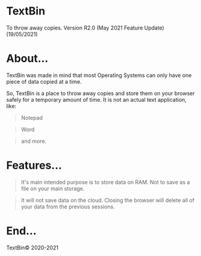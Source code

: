# TextBin
To throw away copies.
Version R2.0 (May 2021 Feature Update) (19/05/2021)

# About...
TextBin was made in mind that most Operating Systems can only have one piece of data copied at a time.

So, TextBin is a place to throw away copies and store them on your browser safely for a temporary amount of time.
It is not an actual text application, like: 
> Notepad

> Word

> and more.

# Features...
> It's main intended purpose is to store data on RAM. Not to save as a file on your main storage.

> It will not save data on the cloud. Closing the browser will delete all of your data from the previous sessions.

# End...
TextBin© 2020-2021
